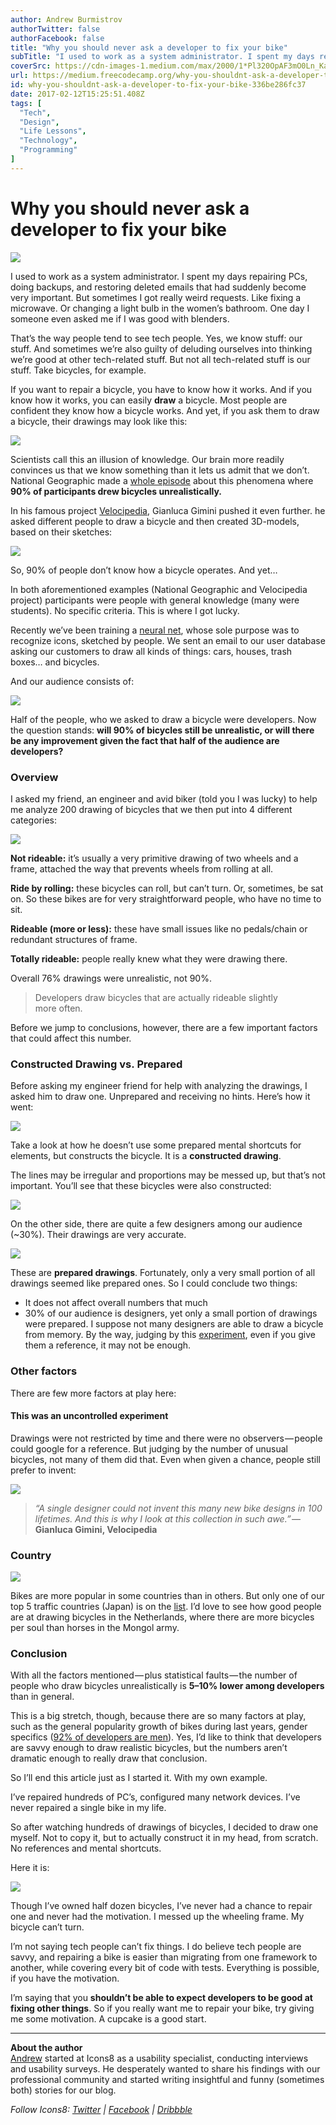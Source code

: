 ```yaml
---
author: Andrew Burmistrov
authorTwitter: false
authorFacebook: false
title: "Why you should never ask a developer to fix your bike"
subTitle: "I used to work as a system administrator. I spent my days repairing PCs, doing backups, and restoring deleted emails that had suddenly be..."
coverSrc: https://cdn-images-1.medium.com/max/2000/1*Pl320OpAF3mO0Ln_KaBqmA.jpeg
url: https://medium.freecodecamp.org/why-you-shouldnt-ask-a-developer-to-fix-your-bike-336be286fc37
id: why-you-shouldnt-ask-a-developer-to-fix-your-bike-336be286fc37
date: 2017-02-12T15:25:51.408Z
tags: [
  "Tech",
  "Design",
  "Life Lessons",
  "Technology",
  "Programming"
]
---
```

# Why you should never ask a developer to fix your bike







![](https://cdn-images-1.medium.com/max/2000/1*Pl320OpAF3mO0Ln_KaBqmA.jpeg)







I used to work as a system administrator. I spent my days repairing PCs, doing backups, and restoring deleted emails that had suddenly become very important. But sometimes I got really weird requests. Like fixing a microwave. Or changing a light bulb in the women’s bathroom. One day I someone even asked me if I was good with blenders.

That’s the way people tend to see tech people. Yes, we know stuff: our stuff. And sometimes we’re also guilty of deluding ourselves into thinking we’re good at other tech-related stuff. But not all tech-related stuff is our stuff. Take bicycles, for example.

If you want to repair a bicycle, you have to know how it works. And if you know how it works, you can easily **draw** a bicycle. Most people are confident they know how a bicycle works. And yet, if you ask them to draw a bicycle, their drawings may look like this:







![](https://cdn-images-1.medium.com/max/2000/0*3LFFumO8u7VyKlhc.png)







Scientists call this an illusion of knowledge. Our brain more readily convinces us that we know something than it lets us admit that we don’t. National Geographic made a [whole episode](http://www.dailymotion.com/video/x2aiyo7_what-you-dont-know-brain-games-episode-09_school) about this phenomena where **90% of participants drew bicycles unrealistically.**

In his famous project [Velocipedia](https://www.behance.net/gallery/35437979/Velocipedia), Gianluca Gimini pushed it even further. he asked different people to draw a bicycle and then created 3D-models, based on their sketches:



![](https://cdn-images-1.medium.com/max/1600/0*Xu87dF-p4VQiJUBM.png)



So, 90% of people don’t know how a bicycle operates. And yet…

In both aforementioned examples (National Geographic and Velocipedia project) participants were people with general knowledge (many were students). No specific criteria. This is where I got lucky.

Recently we’ve been training a [neural net](http://ai.icons8.com/), whose sole purpose was to recognize icons, sketched by people. We sent an email to our user database asking our customers to draw all kinds of things: cars, houses, trash boxes… and bicycles.

And our audience consists of:



![](https://cdn-images-1.medium.com/max/1600/0*6u-YsiKTNg06-mbJ.png)



Half of the people, who we asked to draw a bicycle were developers. Now the question stands: **will 90% of bicycles still be unrealistic, or will there be any improvement given the fact that half of the audience are developers?**

### Overview

I asked my friend, an engineer and avid biker (told you I was lucky) to help me analyze 200 drawing of bicycles that we then put into 4 different categories:



![](https://cdn-images-1.medium.com/max/1600/0*ZFKC57KLCwIOpsbg.png)



**Not rideable:** it’s usually a very primitive drawing of two wheels and a frame, attached the way that prevents wheels from rolling at all.

**Ride by rolling:** these bicycles can roll, but can’t turn. Or, sometimes, be sat on. So these bikes are for very straightforward people, who have no time to sit.

**Rideable (more or less):** these have small issues like no pedals/chain or redundant structures of frame.

**Totally rideable:** people really knew what they were drawing there.

Overall 76% drawings were unrealistic, not 90%.

> Developers draw bicycles that are actually rideable slightly more often.

Before we jump to conclusions, however, there are a few important factors that could affect this number.

### Constructed Drawing vs. Prepared

Before asking my engineer friend for help with analyzing the drawings, I asked him to draw one. Unprepared and receiving no hints. Here’s how it went:



![](https://cdn-images-1.medium.com/max/1600/1*CglH10bv1CzZ84O_kQXRqA.gif)



Take a look at how he doesn’t use some prepared mental shortcuts for elements, but constructs the bicycle. It is a **constructed drawing**.

The lines may be irregular and proportions may be messed up, but that’s not important. You’ll see that these bicycles were also constructed:



![](https://cdn-images-1.medium.com/max/1600/0*_QBQuxw7KWOxdAza.png)



On the other side, there are quite a few designers among our audience (~30%). Their drawings are very accurate.



![](https://cdn-images-1.medium.com/max/1600/0*j9L0pxfsHdRGBRQd.png)



These are **prepared drawings**. Fortunately, only a very small portion of all drawings seemed like prepared ones. So I could conclude two things:

*   It does not affect overall numbers that much
*   30% of our audience is designers, yet only a small portion of drawings were prepared. I suppose not many designers are able to draw a bicycle from memory. By the way, judging by this [experiment](https://icons8.com/articles/how-good-are-designers-at-following-references-a-fiverr-experiment/), even if you give them a reference, it may not be enough.

### Other factors

There are few more factors at play here:

#### This was an uncontrolled experiment

Drawings were not restricted by time and there were no observers — people could google for a reference. But judging by the number of unusual bicycles, not many of them did that. Even when given a chance, people still prefer to invent:



![](https://cdn-images-1.medium.com/max/1600/0*IEPzTqXr3gi2n11I.png)



> _“A single designer could not invent this many new bike designs in 100 lifetimes. And this is why I look at this collection in such awe.”_ — **Gianluca Gimini, Velocipedia**

### Country



![](https://cdn-images-1.medium.com/max/1600/0*YlnX8VkUSM1ne5F4.png)



Bikes are more popular in some countries than in others. But only one of our top 5 traffic countries (Japan) is on the [list](http://top10hell.com/top-10-countries-with-most-bicycles-per-capita/). I’d love to see how good people are at drawing bicycles in the Netherlands, where there are more bicycles per soul than horses in the Mongol army.

### Conclusion

With all the factors mentioned — plus statistical faults — the number of people who draw bicycles unrealistically is **5–10% lower among developers** than in general.

This is a big stretch, though, because there are so many factors at play, such as the general popularity growth of bikes during last years, gender specifics ([92% of developers are men](http://fusion.net/story/115998/survey-says-92-percent-of-software-developers-are-men/)). Yes, I’d like to think that developers are savvy enough to draw realistic bicycles, but the numbers aren’t dramatic enough to really draw that conclusion.

So I’ll end this article just as I started it. With my own example.

I’ve repaired hundreds of PC’s, configured many network devices. I’ve never repaired a single bike in my life.

So after watching hundreds of drawings of bicycles, I decided to draw one myself. Not to copy it, but to actually construct it in my head, from scratch. No references and mental shortcuts.

Here it is:



![](https://cdn-images-1.medium.com/max/1600/1*ygyL5MnmC-w-7uup57deuQ.gif)



Though I’ve owned half dozen bicycles, I’ve never had a chance to repair one and never had the motivation. I messed up the wheeling frame. My bicycle can’t turn.

I’m not saying tech people can’t fix things. I do believe tech people are savvy, and repairing a bike is easier than migrating from one framework to another, while covering every bit of code with tests. Everything is possible, if you have the motivation.

I’m saying that you **shouldn’t be able to expect developers to be good at fixing other things**. So if you really want me to repair your bike, try giving me some motivation. A cupcake is a good start.











* * *







**About the author**  
[Andrew](https://twitter.com/ABNovels) started at Icons8 as a usability specialist, conducting interviews and usability surveys. He desperately wanted to share his findings with our professional community and started writing insightful and funny (sometimes both) stories for our blog.

_Follow Icons8:_ [_Twitter_](https://twitter.com/icons_8) _|_ [_Facebook_](https://www.facebook.com/Icons8/) _|_ [_Dribbble_](https://dribbble.com/icons8)








